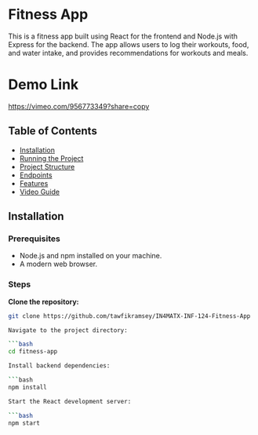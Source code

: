# Fitness App

This is a fitness app built using React for the frontend and Node.js with Express for the backend. The app allows users to log their workouts, food, and water intake, and provides recommendations for workouts and meals.

# Demo Link
https://vimeo.com/956773349?share=copy

## Table of Contents

- [Installation](#installation)
- [Running the Project](#running-the-project)
- [Project Structure](#project-structure)
- [Endpoints](#endpoints)
- [Features](#features)
- [Video Guide](#video-guide)

## Installation

### Prerequisites

- Node.js and npm installed on your machine.
- A modern web browser.

### Steps

**Clone the repository:**

   ```bash
   git clone https://github.com/tawfikramsey/IN4MATX-INF-124-Fitness-App

Navigate to the project directory:

```bash
cd fitness-app

Install backend dependencies:

```bash
npm install

Start the React development server:

```bash
npm start
